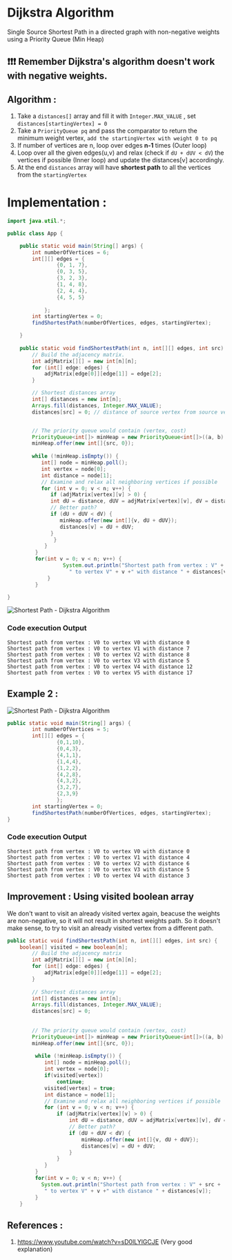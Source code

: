 # Dijkstra Algorithm

Single Source Shortest Path in a directed graph with non-negative weights using a Priority Queue (Min Heap)

## ❗❗❗ Remember Dijkstra's algorithm doesn't work with negative weights.

## Algorithm :
1. Take a `distances[]` array and fill it with `Integer.MAX_VALUE` , set `distances[startingVertex] = 0`
2. Take a `PriorityQueue pq` and pass the comparator to return the minimum weight vertex, `add the startingVertex with weight 0 to pq`
3. If number of vertices are n, loop over edges **n-1** times (Outer loop)
4. Loop over all the given edges(u,v) and relax (check if `dU + dUV < dV`) the vertices if possible (Inner loop) and update the distances[v] accordingly.
5. At the end `distances` array will have **shortest path** to all the vertices from the `startingVertex`


# Implementation :
```java
import java.util.*;

public class App {

	public static void main(String[] args) {
		int numberOfVertices = 6;
		int[][] edges = {
			    {0, 1, 7},
			    {0, 3, 5},
			    {3, 2, 3},
			    {1, 4, 8},
			    {2, 4, 4},
			    {4, 5, 5}
			    
			};
		int startingVertex = 0;
		findShortestPath(numberOfVertices, edges, startingVertex);

	}
	
	public static void findShortestPath(int n, int[][] edges, int src) {
		// Build the adjacency matrix.
		int adjMatrix[][] = new int[n][n];
		for (int[] edge: edges) {
		    adjMatrix[edge[0]][edge[1]] = edge[2];
		}

		// Shortest distances array
		int[] distances = new int[n];
		Arrays.fill(distances, Integer.MAX_VALUE);
		distances[src] = 0; // distance of source vertex from source vertex will be zero


		// The priority queue would contain (vertex, cost)
		PriorityQueue<int[]> minHeap = new PriorityQueue<int[]>((a, b) -> a[1] - b[1]);
		minHeap.offer(new int[]{src, 0});
        
		while (!minHeap.isEmpty()) { 
		   int[] node = minHeap.poll();
		   int vertex = node[0];
		   int distance = node[1];
		   // Examine and relax all neighboring vertices if possible 
		   for (int v = 0; v < n; v++) {
		      if (adjMatrix[vertex][v] > 0) {
			  int dU = distance, dUV = adjMatrix[vertex][v], dV = distances[v];
			  // Better path?
			  if (dU + dUV < dV) {
			     minHeap.offer(new int[]{v, dU + dUV});
			     distances[v] = dU + dUV;
			  }
		       }
		    }
		 }
		 for(int v = 0; v < n; v++) {
           	      System.out.println("Shortest path from vertex : V" + src + 
     				" to vertex V" + v +" with distance " + distances[v]); 
        	 }
         }

}

```

![Shortest Path - Dijkstra Algorithm](graph-1.jpg?raw=true "Shortest Path")

### Code execution Output
```
Shortest path from vertex : V0 to vertex V0 with distance 0
Shortest path from vertex : V0 to vertex V1 with distance 7
Shortest path from vertex : V0 to vertex V2 with distance 8
Shortest path from vertex : V0 to vertex V3 with distance 5
Shortest path from vertex : V0 to vertex V4 with distance 12
Shortest path from vertex : V0 to vertex V5 with distance 17
```

## Example 2 :

![Shortest Path - Dijkstra Algorithm](graph-2.jpg?raw=true "Shortest Path")

```java
public static void main(String[] args) {
		int numberOfVertices = 5;
		int[][] edges = {
				{0,1,10},
				{0,4,3},
				{4,1,1},
				{1,4,4},
				{1,2,2},
				{4,2,8},
				{4,3,2},
				{3,2,7},
				{2,3,9}
				};
		int startingVertex = 0;
		findShortestPath(numberOfVertices, edges, startingVertex);
}
```

### Code execution Output
```
Shortest path from vertex : V0 to vertex V0 with distance 0
Shortest path from vertex : V0 to vertex V1 with distance 4
Shortest path from vertex : V0 to vertex V2 with distance 6
Shortest path from vertex : V0 to vertex V3 with distance 5
Shortest path from vertex : V0 to vertex V4 with distance 3
```

## Improvement : Using visited boolean array
We don't want to visit an already visited vertex again, beacuse the weights are non-negative, so it will not result in shortest weights path.
So it doesn't make sense, to try to visit an already visited vertex from a different path.
```java
public static void findShortestPath(int n, int[][] edges, int src) {
	boolean[] visited = new boolean[n];
        // Build the adjacency matrix
        int adjMatrix[][] = new int[n][n];
        for (int[] edge: edges) {
            adjMatrix[edge[0]][edge[1]] = edge[2];
        }
        
        // Shortest distances array
        int[] distances = new int[n];
        Arrays.fill(distances, Integer.MAX_VALUE);
        distances[src] = 0;
        
        
        // The priority queue would contain (vertex, cost)
        PriorityQueue<int[]> minHeap = new PriorityQueue<int[]>((a, b) -> a[1] - b[1]);
        minHeap.offer(new int[]{src, 0});
        
         while (!minHeap.isEmpty()) { 
            int[] node = minHeap.poll();
            int vertex = node[0];
            if(visited[vertex])
            	continue;
            visited[vertex] = true;
            int distance = node[1];
            // Examine and relax all neighboring vertices if possible 
            for (int v = 0; v < n; v++) {
                if (adjMatrix[vertex][v] > 0) {
                    int dU = distance, dUV = adjMatrix[vertex][v], dV = distances[v];
                    // Better path?
                    if (dU + dUV < dV) {
                        minHeap.offer(new int[]{v, dU + dUV});
                        distances[v] = dU + dUV;
                    }
                }
            }
         }
         for(int v = 0; v < n; v++) {
           System.out.println("Shortest path from vertex : V" + src + 
     		" to vertex V" + v +" with distance " + distances[v]); 
         }
    }

```

## References :
1. https://www.youtube.com/watch?v=sD0lLYlGCJE (Very good explanation)


